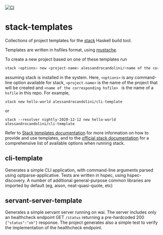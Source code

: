 [![CI](https://github.com/alessandrocandolini/stack-templates/actions/workflows/ci.yml/badge.svg)](https://github.com/alessandrocandolini/stack-templates/actions/workflows/ci.yml)

# stack-templates

Collections of project templates for the [stack](https://docs.haskellstack.org/en/stable/README/) Haskell build tool.

Templates are written in hsfiles format, using [mustache](https://mustache.github.io/). 

To create a new project based on one of these templates run  
```bash
stack <options> new <project-name> alessandrocandolini/<name of the corresponding hsfile> 
```
assuming stack is installed in the system. Here, `<options>` is any command-line option available for stack, `<project-name>` is the name of the project that will be created and `<name of the corresponding hsfile> ` is the name of a `hsfile` in this repo. For example, 
```
stack new hello-world alessandrocandolini/cli-template
```
or 
```
stack --resolver nightly-2020-12-12 new hello-world alessandrocandolini/cli-template
```

Refer to [Stack templates documentation](https://docs.haskellstack.org/en/stable/GUIDE/#templates) for more information on how to provide and use templates, and to the [official stack documentation](https://docs.haskellstack.org/en/stable/GUIDE/) for a comprehensive list of available options when running stack. 

## cli-template

Generates a simple CLI application, with command-line arguments parsed using optparse-applicative. Tests are written in hspec, using hspec-discovery. A number of additional general-purpose common libraries are imported by default (eg, aison, neat-quasi-quote, etc)

## servant-server-template

Generates a simple servant server running on wai. The server includes only an healthcheck endpoint GET `/status` returning a pre-hardcoded 200 `{"status":"ok"}` response. The project generates also a simple test to verify the implementation of the healthcheck endpoint. 
